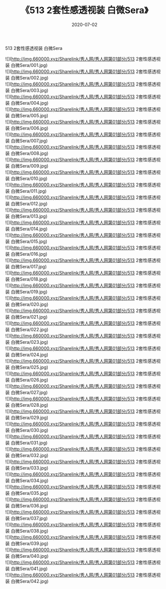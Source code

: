 ﻿---
layout: post
title:  《513 2套性感透视装 白微Sera》
date:   2020-07-02
img: http://img.660000.xyz/Sharelink/秀人网/秀人网第01部分/513 2套性感透视装 白微Sera/000.jpg
categories: [美女, 清纯, 唯美]
---

513 2套性感透视装 白微Sera

  ![](http://img.660000.xyz/Sharelink/秀人网/秀人网第01部分/513 2套性感透视装 白微Sera/001.jpg) <br> ![](http://img.660000.xyz/Sharelink/秀人网/秀人网第01部分/513 2套性感透视装 白微Sera/002.jpg) <br> ![](http://img.660000.xyz/Sharelink/秀人网/秀人网第01部分/513 2套性感透视装 白微Sera/003.jpg) <br> ![](http://img.660000.xyz/Sharelink/秀人网/秀人网第01部分/513 2套性感透视装 白微Sera/004.jpg) <br> ![](http://img.660000.xyz/Sharelink/秀人网/秀人网第01部分/513 2套性感透视装 白微Sera/005.jpg) <br> ![](http://img.660000.xyz/Sharelink/秀人网/秀人网第01部分/513 2套性感透视装 白微Sera/006.jpg) <br> ![](http://img.660000.xyz/Sharelink/秀人网/秀人网第01部分/513 2套性感透视装 白微Sera/007.jpg) <br> ![](http://img.660000.xyz/Sharelink/秀人网/秀人网第01部分/513 2套性感透视装 白微Sera/008.jpg) <br> ![](http://img.660000.xyz/Sharelink/秀人网/秀人网第01部分/513 2套性感透视装 白微Sera/009.jpg) <br> ![](http://img.660000.xyz/Sharelink/秀人网/秀人网第01部分/513 2套性感透视装 白微Sera/010.jpg) <br> ![](http://img.660000.xyz/Sharelink/秀人网/秀人网第01部分/513 2套性感透视装 白微Sera/011.jpg) <br> ![](http://img.660000.xyz/Sharelink/秀人网/秀人网第01部分/513 2套性感透视装 白微Sera/012.jpg) <br> ![](http://img.660000.xyz/Sharelink/秀人网/秀人网第01部分/513 2套性感透视装 白微Sera/013.jpg) <br> ![](http://img.660000.xyz/Sharelink/秀人网/秀人网第01部分/513 2套性感透视装 白微Sera/014.jpg) <br> ![](http://img.660000.xyz/Sharelink/秀人网/秀人网第01部分/513 2套性感透视装 白微Sera/015.jpg) <br> ![](http://img.660000.xyz/Sharelink/秀人网/秀人网第01部分/513 2套性感透视装 白微Sera/016.jpg) <br> ![](http://img.660000.xyz/Sharelink/秀人网/秀人网第01部分/513 2套性感透视装 白微Sera/017.jpg) <br> ![](http://img.660000.xyz/Sharelink/秀人网/秀人网第01部分/513 2套性感透视装 白微Sera/018.jpg) <br> ![](http://img.660000.xyz/Sharelink/秀人网/秀人网第01部分/513 2套性感透视装 白微Sera/019.jpg) <br> ![](http://img.660000.xyz/Sharelink/秀人网/秀人网第01部分/513 2套性感透视装 白微Sera/020.jpg) <br> ![](http://img.660000.xyz/Sharelink/秀人网/秀人网第01部分/513 2套性感透视装 白微Sera/021.jpg) <br> ![](http://img.660000.xyz/Sharelink/秀人网/秀人网第01部分/513 2套性感透视装 白微Sera/022.jpg) <br> ![](http://img.660000.xyz/Sharelink/秀人网/秀人网第01部分/513 2套性感透视装 白微Sera/023.jpg) <br> ![](http://img.660000.xyz/Sharelink/秀人网/秀人网第01部分/513 2套性感透视装 白微Sera/024.jpg) <br> ![](http://img.660000.xyz/Sharelink/秀人网/秀人网第01部分/513 2套性感透视装 白微Sera/025.jpg) <br> ![](http://img.660000.xyz/Sharelink/秀人网/秀人网第01部分/513 2套性感透视装 白微Sera/026.jpg) <br> ![](http://img.660000.xyz/Sharelink/秀人网/秀人网第01部分/513 2套性感透视装 白微Sera/027.jpg) <br> ![](http://img.660000.xyz/Sharelink/秀人网/秀人网第01部分/513 2套性感透视装 白微Sera/028.jpg) <br> ![](http://img.660000.xyz/Sharelink/秀人网/秀人网第01部分/513 2套性感透视装 白微Sera/029.jpg) <br> ![](http://img.660000.xyz/Sharelink/秀人网/秀人网第01部分/513 2套性感透视装 白微Sera/030.jpg) <br> ![](http://img.660000.xyz/Sharelink/秀人网/秀人网第01部分/513 2套性感透视装 白微Sera/031.jpg) <br> ![](http://img.660000.xyz/Sharelink/秀人网/秀人网第01部分/513 2套性感透视装 白微Sera/032.jpg) <br> ![](http://img.660000.xyz/Sharelink/秀人网/秀人网第01部分/513 2套性感透视装 白微Sera/033.jpg) <br> ![](http://img.660000.xyz/Sharelink/秀人网/秀人网第01部分/513 2套性感透视装 白微Sera/034.jpg) <br> ![](http://img.660000.xyz/Sharelink/秀人网/秀人网第01部分/513 2套性感透视装 白微Sera/035.jpg) <br> ![](http://img.660000.xyz/Sharelink/秀人网/秀人网第01部分/513 2套性感透视装 白微Sera/036.jpg) <br> ![](http://img.660000.xyz/Sharelink/秀人网/秀人网第01部分/513 2套性感透视装 白微Sera/037.jpg) <br> ![](http://img.660000.xyz/Sharelink/秀人网/秀人网第01部分/513 2套性感透视装 白微Sera/038.jpg) <br> ![](http://img.660000.xyz/Sharelink/秀人网/秀人网第01部分/513 2套性感透视装 白微Sera/039.jpg) <br> ![](http://img.660000.xyz/Sharelink/秀人网/秀人网第01部分/513 2套性感透视装 白微Sera/040.jpg) <br> ![](http://img.660000.xyz/Sharelink/秀人网/秀人网第01部分/513 2套性感透视装 白微Sera/041.jpg) <br> ![](http://img.660000.xyz/Sharelink/秀人网/秀人网第01部分/513 2套性感透视装 白微Sera/042.jpg) <br>